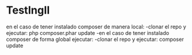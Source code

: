 # TestIngII
en el caso de tener instalado composer de manera local:
-clonar el repo y ejecutar: php composer.phar update
-en el caso de tener instalado composer de forma global ejecutar:
-clonar el repo y ejecutar: composer update
